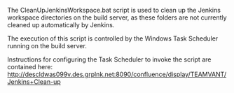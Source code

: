 The CleanUpJenkinsWorkspace.bat script is used to clean up the Jenkins workspace directories on the build server, as these folders are not currently cleaned up automatically by Jenkins.

The execution of this script is controlled by the Windows Task Scheduler running on the build server.

Instructions for configuring the Task Scheduler to invoke the script are contained here: http://descldwas099v.des.grplnk.net:8090/confluence/display/TEAMVANT/Jenkins+Clean-up
